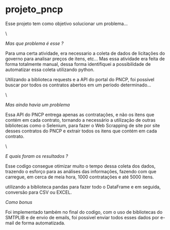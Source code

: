 # projeto_pncp
Esse projeto tem como objetivo solucionar um problema... 

\

*Mas que problema é esse ?*

Para uma certa atividade, era necessario a coleta de dados de licitações do governo para analisar preços de itens, etc... Mas essa atividade era feita de forma totalmente manual, dessa forma identifiquei a possibilidade de automatizar essa coleta utilizando python.

Utilizando a biblioteca requests e a API do portal do PNCP, foi possível buscar por todos os contratos abertos em um período determinado...

\

*Mas ainda havia um problema*

Essa API do PNCP entrega apenas as contratações, e não os itens que contém em cada contrato, tornando a necessário a utilização de outras bibliotecas como o Selenium, para fazer o Web Scrapping de site por site desses contratos do PNCP e extrair todos os itens que contém em cada contrato.

\

*E quais foram os resultados ?*

Esse codigo consegue otimizar muito o tempo dessa coleta dos dados, trazendo o esforço para as análises das informações, fazendo com que carregue, em cerca de meia hora, 1000 contratações e até 5000 itens.

utilizando a biblioteca pandas para fazer todo o DataFrame e em seguida, conversão para CSV ou EXCEL.

*Como bonus*

Foi implementado também no final do codigo, com o uso de bibliotecas do SMTPLIB e de envio de emails, foi possivel enviar todos esses dados por e-mail de forma automatizada.
